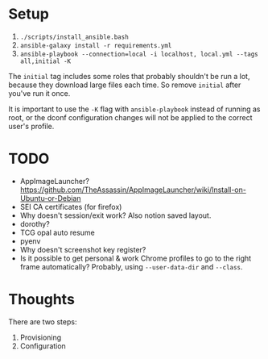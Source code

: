 # Setup

1. `./scripts/install_ansible.bash`
2. `ansible-galaxy install -r requirements.yml`
3. `ansible-playbook --connection=local -i localhost, local.yml --tags all,initial -K`

The `initial` tag includes some roles that probably shouldn't be run a lot,
because they download large files each time.  So remove `initial` after you've
run it once.

It is important to use the `-K` flag with `ansible-playbook` instead of running
as root, or the dconf configuration changes will not be applied to the correct
user's profile.

# TODO

* AppImageLauncher? https://github.com/TheAssassin/AppImageLauncher/wiki/Install-on-Ubuntu-or-Debian
* SEI CA certificates (for firefox)
* Why doesn't session/exit work?  Also notion saved layout.
* dorothy?
* TCG opal auto resume
* pyenv
* Why doesn't screenshot key register?
* Is it possible to get personal & work Chrome profiles to go to the right frame
  automatically?  Probably, using `--user-data-dir` and `--class`.

# Thoughts

There are two steps:
1. Provisioning
2. Configuration
 